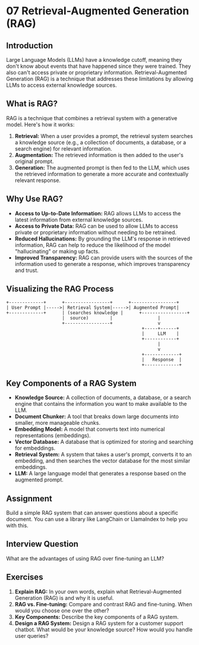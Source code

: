 # 07 Retrieval-Augmented Generation (RAG)

## Introduction

Large Language Models (LLMs) have a knowledge cutoff, meaning they don't know about events that have happened since they were trained. They also can't access private or proprietary information. Retrieval-Augmented Generation (RAG) is a technique that addresses these limitations by allowing LLMs to access external knowledge sources.

## What is RAG?

RAG is a technique that combines a retrieval system with a generative model. Here's how it works:

1.  **Retrieval:** When a user provides a prompt, the retrieval system searches a knowledge source (e.g., a collection of documents, a database, or a search engine) for relevant information.
2.  **Augmentation:** The retrieved information is then added to the user's original prompt.
3.  **Generation:** The augmented prompt is then fed to the LLM, which uses the retrieved information to generate a more accurate and contextually relevant response.

## Why Use RAG?

*   **Access to Up-to-Date Information:** RAG allows LLMs to access the latest information from external knowledge sources.
*   **Access to Private Data:** RAG can be used to allow LLMs to access private or proprietary information without needing to be retrained.
*   **Reduced Hallucinations:** By grounding the LLM's response in retrieved information, RAG can help to reduce the likelihood of the model "hallucinating" or making up facts.
*   **Improved Transparency:** RAG can provide users with the sources of the information used to generate a response, which improves transparency and trust.

## Visualizing the RAG Process

```
+-------------+      +-----------------+      +-----------------+
| User Prompt |----->| Retrieval System|----->| Augmented Prompt|
+-------------+      | (searches knowledge |      +-----------------+
                     |  source)        |                 |
                     +-----------------+                 v
                                                   +-----+------+
                                                   |     LLM    |
                                                   +------------+
                                                         |
                                                         v
                                                   +-------------+
                                                   |   Response  |
                                                   +-------------+
```

## Key Components of a RAG System

*   **Knowledge Source:** A collection of documents, a database, or a search engine that contains the information you want to make available to the LLM.
*   **Document Chunker:** A tool that breaks down large documents into smaller, more manageable chunks.
*   **Embedding Model:** A model that converts text into numerical representations (embeddings).
*   **Vector Database:** A database that is optimized for storing and searching for embeddings.
*   **Retrieval System:** A system that takes a user's prompt, converts it to an embedding, and then searches the vector database for the most similar embeddings.
*   **LLM:** A large language model that generates a response based on the augmented prompt.

## Assignment

Build a simple RAG system that can answer questions about a specific document. You can use a library like LangChain or LlamaIndex to help you with this.

## Interview Question

What are the advantages of using RAG over fine-tuning an LLM?

## Exercises

1.  **Explain RAG:** In your own words, explain what Retrieval-Augmented Generation (RAG) is and why it is useful.
2.  **RAG vs. Fine-tuning:** Compare and contrast RAG and fine-tuning. When would you choose one over the other?
3.  **Key Components:** Describe the key components of a RAG system.
4.  **Design a RAG System:** Design a RAG system for a customer support chatbot. What would be your knowledge source? How would you handle user queries?
